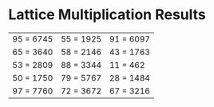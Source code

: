 # Lattice Multiplication Results

|   |   |   |
|---|---|---|
| 95 = 6745 | 55 = 1925 | 91 = 6097 |
| 65 = 3640 | 58 = 2146 | 43 = 1763 |
| 53 = 2809 | 88 = 3344 | 11 = 462 |
| 50 = 1750 | 79 = 5767 | 28 = 1484 |
| 97 = 7760 | 72 = 3672 | 67 = 3216 |
